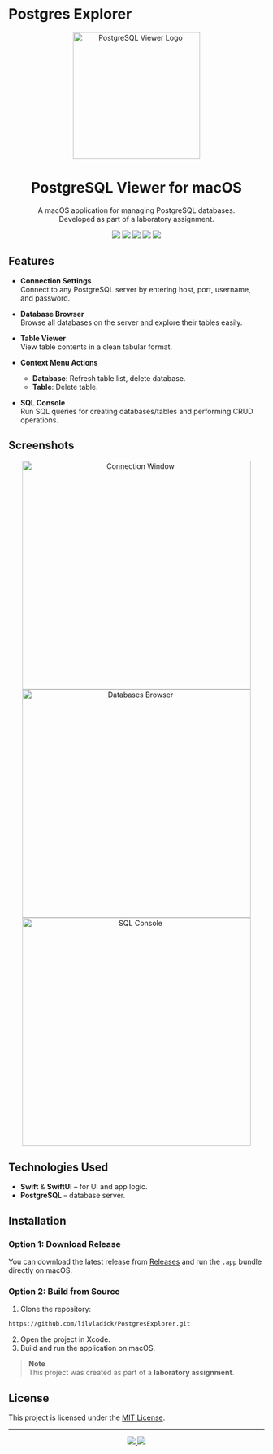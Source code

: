 # Postgres Explorer

<p align="center">
  <img src="https://github.com/user-attachments/assets/339a98df-47de-4355-b01e-7013f007f685" alt="PostgreSQL Viewer Logo" width="250"/>
</p>
<h1 align="center">PostgreSQL Viewer for macOS</h1>

<p align="center">
A macOS application for managing PostgreSQL databases. <br>
Developed as part of a laboratory assignment.
</p>

<p align="center">
  <img src="https://img.shields.io/badge/macOS-26%2B-lightblue" />
  <img src="https://img.shields.io/badge/Swift-✔-orange" />
  <img src="https://img.shields.io/badge/SwiftUI-✔-blue" />
  <img src="https://img.shields.io/badge/PostgreSQL-✔-green" />
  <img src="https://img.shields.io/badge/license-MIT-green" />
</p>

## Features

- **Connection Settings**  
  Connect to any PostgreSQL server by entering host, port, username, and password.

- **Database Browser**  
  Browse all databases on the server and explore their tables easily.

- **Table Viewer**  
  View table contents in a clean tabular format.

- **Context Menu Actions**  
  - **Database**: Refresh table list, delete database.  
  - **Table**: Delete table.

- **SQL Console**  
  Run SQL queries for creating databases/tables and performing CRUD operations.
  
## Screenshots

<p align="center">
  <img src="https://github.com/user-attachments/assets/3e63eb01-6a16-4af7-9c7c-e8bef6497ddd" alt="Connection Window" width="450"/>
  <img src="https://github.com/user-attachments/assets/ebda5cd4-d55a-4083-80b6-d75e59abe2f9" alt="Databases Browser" width="450"/>
  <img src="https://github.com/user-attachments/assets/0b8c6da6-04dc-4264-be56-db2c55cdc48e" alt="SQL Console" width="450"/>
</p>

## Technologies Used

- **Swift** & **SwiftUI** – for UI and app logic.  
- **PostgreSQL** – database server.  


## Installation
### Option 1: Download Release
You can download the latest release from [Releases](https://github.com/lilvladick/PostgresExplorer/releases) and run the `.app` bundle directly on macOS.

### Option 2: Build from Source

1. Clone the repository:

  ```bash
  https://github.com/lilvladick/PostgresExplorer.git
  ```
2. Open the project in Xcode.
3. Build and run the application on macOS.

> **Note**  
> This project was created as part of a **laboratory assignment**.

## License
This project is licensed under the [MIT License](LICENSE).

---

<p align="center">
  <a href="https://github.com/lilvladick/PostgresExplorer/issues/new">
    <img src="https://img.shields.io/badge/💡%20Suggest%20Feature-blue?style=for-the-badge" />
  </a>
  <a href="https://github.com/lilvladick/PostgresExplorer/issues/new">
    <img src="https://img.shields.io/badge/🐞%20Report%20Bug-red?style=for-the-badge" />
  </a>
</p>

